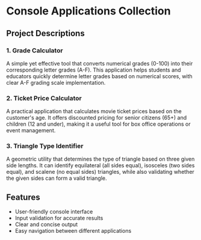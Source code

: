 # Console Applications Collection

## Project Descriptions

### 1. Grade Calculator
A simple yet effective tool that converts numerical grades (0-100) into their corresponding letter grades (A-F). This application helps students and educators quickly determine letter grades based on numerical scores, with clear A-F grading scale implementation.

### 2. Ticket Price Calculator
A practical application that calculates movie ticket prices based on the customer's age. It offers discounted pricing for senior citizens (65+) and children (12 and under), making it a useful tool for box office operations or event management.

### 3. Triangle Type Identifier
A geometric utility that determines the type of triangle based on three given side lengths. It can identify equilateral (all sides equal), isosceles (two sides equal), and scalene (no equal sides) triangles, while also validating whether the given sides can form a valid triangle.

## Features
- User-friendly console interface
- Input validation for accurate results
- Clear and concise output
- Easy navigation between different applications